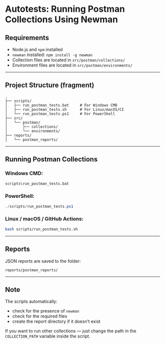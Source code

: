 # Autotests: Running Postman Collections Using Newman

## Requirements
- Node.js and `npm` installed
- `newman` installed: `npm install -g newman`
- Collection files are located in `src/postman/collections/`
- Environment files are located in `src/postman/environments/`

---

## Project Structure (fragment)
```
.
├── scripts/
│   ├── run_postman_tests.bat     # For Windows CMD
│   ├── run_postman_tests.sh      # For Linux/macOS/CI
│   └── run_postman_tests.ps1     # For PowerShell
├── src/
│   └── postman/
│       ├── collections/
│       └── environments/
├── reports/
│   └── postman_reports/
```

---

## Running Postman Collections

### Windows CMD:
```cmd
scripts\run_postman_tests.bat
```

### PowerShell:
```powershell
./scripts/run_postman_tests.ps1
```

### Linux / macOS / GitHub Actions:
```bash
bash scripts/run_postman_tests.sh
```

---

## Reports
JSON reports are saved to the folder:
```
reports/postman_reports/
```

---

## Note
The scripts automatically:
- check for the presence of `newman`
- check for the required files
- create the report directory if it doesn’t exist

If you want to run other collections — just change the path in the `COLLECTION_PATH` variable inside the script.
